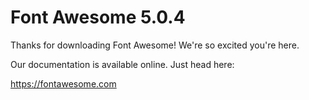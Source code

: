 # Font Awesome 5.0.4

Thanks for downloading Font Awesome! We're so excited you're here.

Our documentation is available online. Just head here:

https://fontawesome.com
